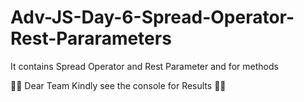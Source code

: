 # Adv-JS-Day-6-Spread-Operator-Rest-Pararameters

It contains Spread Operator and Rest Parameter and for methods

👀👀 Dear Team Kindly see the console for Results 👀👀
